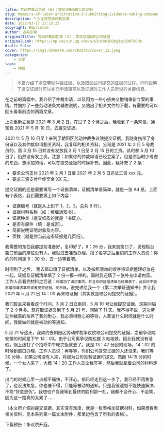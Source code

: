 ```yaml
---
title: 劳动仲裁回忆录（三）：提交证据&取公司证据
slug: Memoirs-of-labor-arbitration-3-Submitting-Evidence-taking-company-evidence
description: 个人全程劳动仲裁实录
date: 2022-03-17 23:18:23
copyright: Reprinted
author: 逃离沙漠
originalTitle: 劳动仲裁回忆录（三）：提交证据&取公司证据
originalLink: https://mp.weixin.qq.com/s/w2uKoK1ROBg3spB3Ul5CdA
draft: False
cover: https://img1.dotnet9.com/2022/03/cover_12.jpeg
categories: 
    - 分享
tags: 
    - 仲裁
---
```


> 本篇介绍了提交劳动仲裁证据，以及取回公司提交的证据的过程。同时说明了提交证据时可以补充申请事项以及证据时工作人员所说的关键信息。

在之前的篇幅中，我介绍了仲裁申请，以及因为一些小插曲又撤销重新立案的事情。并摘抄了一些劳动法条文辅佐说明，又贴出了相关文件的下载，有需要的可以回头看看前面的两篇文章。

上次重新立案是 2021 年 3 月 2 日，在过了 2 个月之后，我收到了一条短信，通知我 2021 年 5 月 10 日，去提交证据。

2021 年 5 月 10 日早上来到了朝阳区劳动仲裁争议院提交证据，我随身携带了身份证以及其仲裁申请相关资料，我复印的相关资料。公司是 2021 年 2 月 5 号裁员的，而 3 月 15 日并没有发放我 2 月 1 日至 2 月 15 日的工资。此时都 5 月 10 日了，仍然没有发工资。注意：如果你的仲裁申请已经立案了，但是你当时少考虑的东西，想添加的话，可以在提交证据的时候补充。因此，我补充了 2 条：

- 要求公司支付 2021 年 2 月 1 日至 2021 年 2 月 5 日违法工资 xxx 元。
- 要求工资支付年终奖金 XX 元。

提交证据的还是需要填写一个证据清单，证据清单很简单，就是一张 A4 纸，上面有个表格，我们需要填上如下内容：

- 证据编号（就是从上到下 1，2，3，总共 9 行）。
- 证据材料名称（如：解雇通知书）。
- 证据种类（提交纸质的就是「书证」）。
- 是否有原件（填：是或否）。
- 简要说明证明对象及内容。
- 页数（就是你当前这条证据是几页纸）。

我需要的东西我都提前准备好，复印好了，9：26 分，我来到窗口了，发现柜台窗口前面的座位没有人，我就过去准备办理，报了名字之后里边的工作人员说：你约的时间是 9：30 分，去一边等着吧。

时间到了之后， 我去窗口填了证据清单，以及按照清单的顺序将证据整理好放在一起，证据及证据清单填了 2 份一模一样的。同时我还填了一张补充申请内容。工作人员看完材料之后说：`你增加了请求事项，并且你的证据清单已经填满了，此后你不能再增加请求事项或者提交证据，明白吗`。说完递给我一个《第二次举证通知书》并让我 2021 年 5 月 21 日 14：00 再来取证据（其实就是取公司提交的证据）。

我们暂且来看看这个时间，3 月 2 日立案的，5 月 10 号让我提交证据，这期间隔了 2 个月多。现在取证据又到了 5 月 21 号，间隔了 11 天。我不得不说，这次劳动仲裁真的培养了我的耐心，我必须得耐心的等待，人家说什么时间就是什么时间，我能做的就是被动的等通知。

5 月 21 号这天，我如约去朝阳区劳动仲裁争议院取公司提交的证据，之前争议院安排的时间是下午 14：00。由于公司离争议院也就 3 站地铁，因此我就没有请假，跟上级打了个招呼中午吃完饭就去了。我是 13：47 分到的现场，14：02 的时候到窗口办理，工作人员说：再等等，你们公司提交证据的人还没来，我们等 30 分钟，如果公司没有人来，将视为公司没有证据可提交。然而 14:15 分的时候，一个女人来了，大概 14：20 工作人员让我签字，然后我就拿着公司的材料走了。

出门的时候心里一点都不痛快，不开心。都已经走到这一步了，我已经不再焦急了，也没法焦急，你也催不得，只能等被动的通知。只是我很遗憾不能快速解决、不能“快意恩仇”。我想也许当我等到最终的胜利那一刻，我都不会开心、不会笑，因为这一路真的太累了……

（本文所介绍的提交证据，其实没有难度，就是一张表格加证据材料，如果想看看相关资料，见本系列第一篇文末附件，那里边包含了所有的表格）。

下篇预告：争议院开庭。

